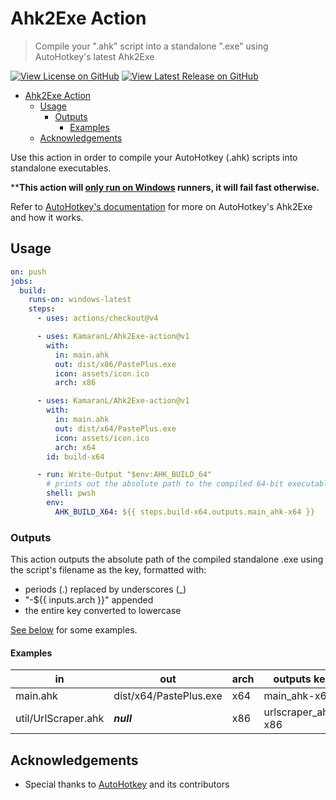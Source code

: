 # Ahk2Exe Action

> Compile your ".ahk" script into a standalone ".exe" using AutoHotkey's latest Ahk2Exe

[![View License on GitHub](https://badgen.net/github/license/KamaranL/Ahk2Exe-action?cache=3600)](./LICENSE.txt)
[![View Latest Release on GitHub](https://badgen.net/github/release/KamaranL/Ahk2Exe-action/stable?icon=github&label=latest&cache=3600)](https://github.com/KamaranL/Ahk2Exe-action)

- [Ahk2Exe Action](#ahk2exe-action)
  - [Usage](#usage)
    - [Outputs](#outputs)
      - [Examples](#examples)
  - [Acknowledgements](#acknowledgements)

Use this action in order to compile your AutoHotkey (.ahk) scripts into standalone executables.

\*\***This action will <u>only run on Windows</u> runners, it will fail fast otherwise.**

Refer to [AutoHotkey's documentation](https://www.autohotkey.com/docs/v1/Scripts.htm#ahk2exe) for more on AutoHotkey's Ahk2Exe and how it works.

## Usage

```yml
on: push
jobs:
  build:
    runs-on: windows-latest
    steps:
      - uses: actions/checkout@v4

      - uses: KamaranL/Ahk2Exe-action@v1
        with:
          in: main.ahk
          out: dist/x86/PastePlus.exe
          icon: assets/icon.ico
          arch: x86

      - uses: KamaranL/Ahk2Exe-action@v1
        with:
          in: main.ahk
          out: dist/x64/PastePlus.exe
          icon: assets/icon.ico
          arch: x64
        id: build-x64

      - run: Write-Output "$env:AHK_BUILD_64"
        # prints out the absolute path to the compiled 64-bit executable
        shell: pwsh
        env:
          AHK_BUILD_X64: ${{ steps.build-x64.outputs.main_ahk-x64 }}
```

### Outputs

This action outputs the absolute path of the compiled standalone .exe using the script's filename as the key, formatted with:

- periods (.) replaced by underscores (_)
- "-${{ inputs.arch }}" appended
- the entire key converted to lowercase

[See below](#examples) for some examples.

#### Examples

| in                  | out                    | arch | outputs key        | outputs value                                   |
| ------------------- | ---------------------- | ---- | ------------------ | ----------------------------------------------- |
| main.ahk            | dist/x64/PastePlus.exe | x64  | main_ahk-x64       | D:\a\PastePlus\PastePlus\dist\x64\PastePlus.exe |
| util/UrlScraper.ahk | ***null***             | x86  | urlscraper_ahk-x86 | ${{ github.workspace }}\util\UrlScraper.exe     |

## Acknowledgements

- Special thanks to [AutoHotkey](https://github.com/AutoHotkey) and its contributors

